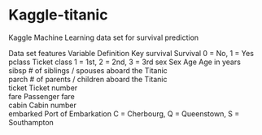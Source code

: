# Kaggle-titanic
Kaggle Machine Learning data set for survival prediction

Data set features
	Variable	Definition				Key
	survival	Survival					0 = No, 1 = Yes
	pclass		Ticket class			1 = 1st, 2 = 2nd, 3 = 3rd
	sex				Sex	
	Age				Age in years	
	sibsp			# of siblings / spouses aboard the Titanic	
	parch			# of parents / children aboard the Titanic	
	ticket		Ticket number	
	fare			Passenger fare	
	cabin			Cabin number	
	embarked	Port of Embarkation	C = Cherbourg, Q = Queenstown, S = Southampton
